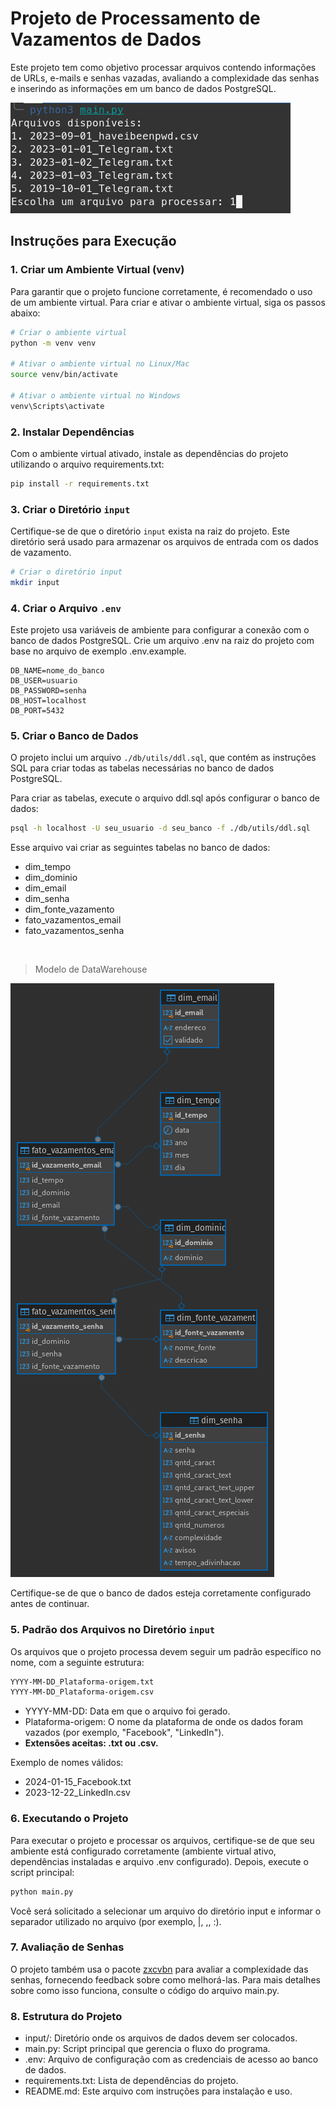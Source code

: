 # Projeto de Processamento de Vazamentos de Dados

Este projeto tem como objetivo processar arquivos contendo informações de URLs, e-mails e senhas vazadas, avaliando a complexidade das senhas e inserindo as informações em um banco de dados PostgreSQL.

![prompt](./docs/prompt.png)

## Instruções para Execução

### 1. Criar um Ambiente Virtual (venv)

Para garantir que o projeto funcione corretamente, é recomendado o uso de um ambiente virtual. Para criar e ativar o ambiente virtual, siga os passos abaixo:

```bash
# Criar o ambiente virtual
python -m venv venv

# Ativar o ambiente virtual no Linux/Mac
source venv/bin/activate

# Ativar o ambiente virtual no Windows
venv\Scripts\activate
```

### 2. Instalar Dependências

Com o ambiente virtual ativado, instale as dependências do projeto utilizando o arquivo requirements.txt:

```bash
pip install -r requirements.txt
```

### 3. Criar o Diretório `input`

Certifique-se de que o diretório `input` exista na raiz do projeto. Este diretório será usado para armazenar os arquivos de entrada com os dados de vazamento.

```bash
# Criar o diretório input
mkdir input
```

### 4. Criar o Arquivo `.env`
  
Este projeto usa variáveis de ambiente para configurar a conexão com o banco de dados PostgreSQL. Crie um arquivo .env na raiz do projeto com base no arquivo de exemplo .env.example.

```env
DB_NAME=nome_do_banco
DB_USER=usuario
DB_PASSWORD=senha
DB_HOST=localhost
DB_PORT=5432
```
### 5. Criar o Banco de Dados

O projeto inclui um arquivo `./db/utils/ddl.sql`, que contém as instruções SQL para criar todas as tabelas necessárias no banco de dados PostgreSQL.

Para criar as tabelas, execute o arquivo ddl.sql após configurar o banco de dados:

```bash
psql -h localhost -U seu_usuario -d seu_banco -f ./db/utils/ddl.sql
```

Esse arquivo vai criar as seguintes tabelas no banco de dados:

- dim_tempo
- dim_dominio
- dim_email
- dim_senha
- dim_fonte_vazamento
- fato_vazamentos_email
- fato_vazamentos_senha

<br>

> Modelo de DataWarehouse

![Modelo DataWarehouse ](./docs/datawarehouse.png)


Certifique-se de que o banco de dados esteja corretamente configurado antes de continuar.

### 5. Padrão dos Arquivos no Diretório `input`

Os arquivos que o projeto processa devem seguir um padrão específico no nome, com a seguinte estrutura:

```txt
YYYY-MM-DD_Plataforma-origem.txt
YYYY-MM-DD_Plataforma-origem.csv
```

- YYYY-MM-DD: Data em que o arquivo foi gerado.
- Plataforma-origem: O nome da plataforma de onde os dados foram vazados (por exemplo, "Facebook", "LinkedIn").
- **Extensões aceitas: .txt ou .csv.**

Exemplo de nomes válidos:

- 2024-01-15_Facebook.txt
- 2023-12-22_LinkedIn.csv

### 6. Executando o Projeto

Para executar o projeto e processar os arquivos, certifique-se de que seu ambiente está configurado corretamente (ambiente virtual ativo, dependências instaladas e arquivo .env configurado). Depois, execute o script principal:

```bash
python main.py
```

Você será solicitado a selecionar um arquivo do diretório input e informar o separador utilizado no arquivo (por exemplo, |, ,, :).

### 7. Avaliação de Senhas

O projeto também usa o pacote [zxcvbn](https://github.com/dropbox/zxcvbn) para avaliar a complexidade das senhas, fornecendo feedback sobre como melhorá-las. Para mais detalhes sobre como isso funciona, consulte o código do arquivo main.py.

### 8. Estrutura do Projeto

- input/: Diretório onde os arquivos de dados devem ser colocados.
- main.py: Script principal que gerencia o fluxo do programa.
- .env: Arquivo de configuração com as credenciais de acesso ao banco de dados.
- requirements.txt: Lista de dependências do projeto.
- README.md: Este arquivo com instruções para instalação e uso.